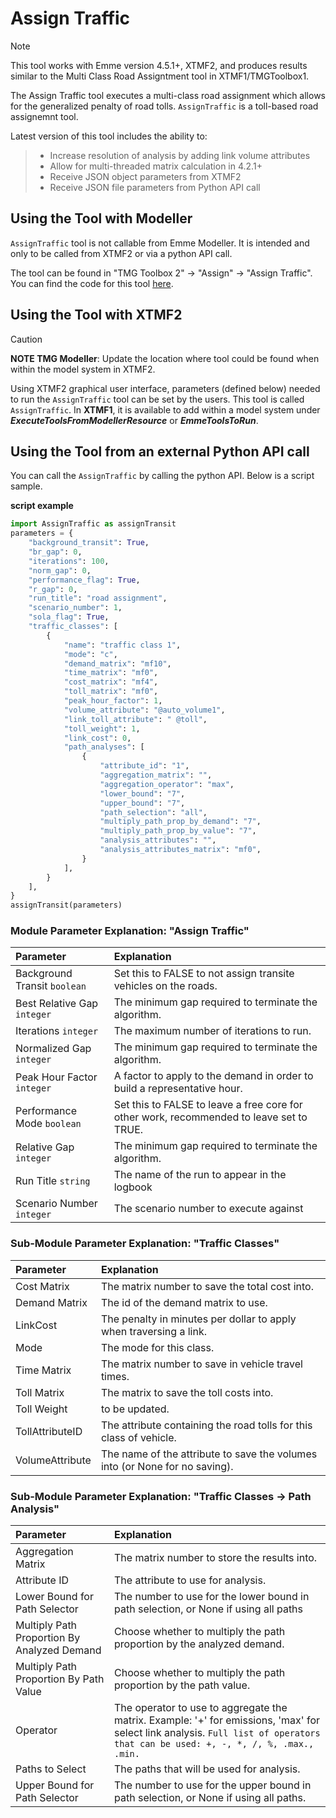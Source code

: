 # **Assign Traffic**
> [!NOTE]
>This tool works with Emme version 4.5.1+, XTMF2, and produces results similar to the Multi Class Road Assigntment tool in XTMF1/TMGToolbox1.

The Assign Traffic tool executes a multi-class road assignment which allows for the generalized penalty of road tolls. `AssignTraffic` is a toll-based road assignemnt tool.

Latest version of this tool includes the ability to:
  > * Increase resolution of analysis by adding link volume attributes
  > * Allow for multi-threaded matrix calculation in 4.2.1+
  > * Receive JSON object parameters from XTMF2
  > * Receive JSON file parameters from Python API call

## **Using the Tool with Modeller**
`AssignTraffic` tool is not callable from Emme Modeller. It is intended and only to be called from XTMF2 or via a python API call.

The tool can be found in "TMG Toolbox 2" -> "Assign" -> "Assign Traffic". You can
find the code for this tool [here](https://github.com/TravelModellingGroup/TMG.EMME/blob/master/TMG.EMME/TMGToolbox2/src/Assign/assign_traffic.py).

## **Using the Tool with XTMF2**
> [!CAUTION]
> **NOTE TMG Modeller**: Update the location where tool could be found when within the model system in XTMF2.

Using XTMF2 graphical user interface, parameters (defined below) needed to run the `AssignTraffic` tool can be set by the users. This tool is called `AssignTraffic`. In **XTMF1**, it is available to add within a model system under ***ExecuteToolsFromModellerResource*** or ***EmmeToolsToRun***.

## **Using the Tool from an external Python API call**
You can call the `AssignTraffic` by calling the python API. Below is a script sample.

**script example**
```python
import AssignTraffic as assignTransit
parameters = {
    "background_transit": True,
    "br_gap": 0,
    "iterations": 100,
    "norm_gap": 0,
    "performance_flag": True,
    "r_gap": 0,
    "run_title": "road assignment",
    "scenario_number": 1,
    "sola_flag": True,
    "traffic_classes": [
        {
            "name": "traffic class 1",
            "mode": "c",
            "demand_matrix": "mf10",
            "time_matrix": "mf0",
            "cost_matrix": "mf4",
            "toll_matrix": "mf0",
            "peak_hour_factor": 1,
            "volume_attribute": "@auto_volume1",
            "link_toll_attribute": " @toll",
            "toll_weight": 1,
            "link_cost": 0,
            "path_analyses": [
                {
                    "attribute_id": "1",
                    "aggregation_matrix": "",
                    "aggregation_operator": "max",
                    "lower_bound": "7",
                    "upper_bound": "7",
                    "path_selection": "all",
                    "multiply_path_prop_by_demand": "7",
                    "multiply_path_prop_by_value": "7",
                    "analysis_attributes": "",
                    "analysis_attributes_matrix": "mf0",
                }
            ],
        }
    ],
}
assignTransit(parameters) 
```
### Module Parameter Explanation: "Assign Traffic"
|Parameter|Explanation|
| :------------------- | :------------------- |
|Background Transit `boolean`|Set this to FALSE to not assign transite vehicles on the roads.|
|Best Relative Gap `integer`|The minimum gap required to terminate the algorithm.| 
|Iterations `integer`|The maximum number of iterations to run.|
|Normalized Gap `integer`|The minimum gap required to terminate the algorithm.|
|Peak Hour Factor `integer`|A factor to apply to the demand in order to build a representative hour.|
|Performance Mode `boolean`|Set this to FALSE to leave a free core for other work, recommended to leave set to TRUE.|
|Relative Gap `integer`|The minimum gap required to terminate the algorithm. |
|Run Title `string`|The name of the run to appear in the logbook|
|Scenario Number `integer`|The scenario number to execute against|
### Sub-Module Parameter Explanation:  "Traffic Classes"
|Parameter|Explanation|
| :------------------- | :------------------- |
|Cost Matrix|The matrix number to save the total cost into.|
|Demand Matrix|The id of the demand matrix to use.|
|LinkCost|The penalty in minutes per dollar to apply when traversing a link.|
|Mode|The mode for this class.|
|Time Matrix|The matrix number to save in vehicle travel times.|
|Toll Matrix|The matrix to save the toll costs into.|
|Toll Weight|to be updated.|
|TollAttributeID|The attribute containing the road tolls for this class of vehicle.|
|VolumeAttribute|The name of the attribute to save the volumes into (or None for no saving).|
### Sub-Module Parameter Explanation: "Traffic Classes -> Path Analysis"
|Parameter|Explanation|
| :------------------- | :------------------- |
|Aggregation Matrix|The matrix number to store the results into.|
|Attribute ID|The attribute to use for analysis.|
|Lower Bound for Path Selector|The number to use for the lower bound in path selection, or None if using all paths|
|Multiply Path Proportion By Analyzed Demand|Choose whether to multiply the path proportion by the analyzed demand.|
|Multiply Path Proportion By Path Value|Choose whether to multiply the path proportion by the path value.|
|Operator|The operator to use to aggregate the matrix. Example: '+' for emissions, 'max' for select link analysis. `Full list of operators that can be used: +, -, *, /, %, .max., .min.`|
|Paths to Select|The paths that will be used for analysis.|
|Upper Bound for Path Selector|The number to use for the upper bound in path selection, or None if using all paths.|
